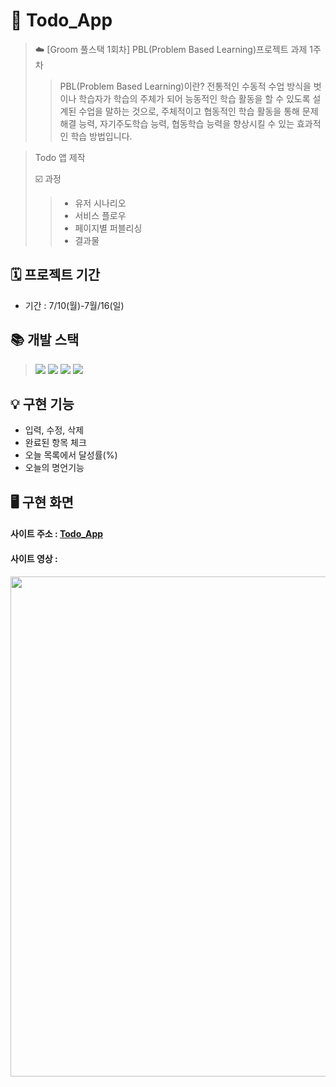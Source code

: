# 📝 Todo_App
>☁️ [Groom 풀스택 1회차] PBL(Problem Based Learning)프로젝트 과제 1주차
>>PBL(Problem Based Learning)이란? 전통적인 수동적 수업 방식을 벗이나 학습자가 학습의 주체가 되어 능동적인 학습 활동을 할 수 있도록 설계된 수업을 말하는 것으로, 주체적이고 협동적인 학습 활동을 통해 문제해결 능력, 자기주도학습 능력, 협동학습 능력을 향상시킬 수 있는 효과적인 학습 방법입니다.

>Todo 앱 제작
>
>☑️ 과정
>> * 유저 시나리오
>>  * 서비스 플로우
>>  * 페이지별 퍼블리싱
>>  * 결과물

## 🗓️ 프로젝트 기간
* 기간 : 7/10(월)-7월/16(일)
  
## 📚 개발 스택
><img src="https://img.shields.io/badge/css-1572B6?style=for-the-badge&logo=css3&logoColor=white">
><img src="https://img.shields.io/badge/javascript-F7DF1E?style=for-the-badge&logo=javascript&logoColor=black">
><img src="https://img.shields.io/badge/react-61DAFB?style=for-the-badge&logo=react&logoColor=black">
><img src="https://img.shields.io/badge/node.js-339933?style=for-the-badge&logo=Node.js&logoColor=white">



## 💡 구현 기능 
* 입력, 수정, 삭제
* 완료된 항목 체크
* 오늘 목록에서 달성률(%)
* 오늘의 명언기능
  
## 🖥️ 구현 화면
#### 사이트 주소 : [Todo_App](https://jamesjoe0830.github.io/Todo_App/)

#### 사이트 영상 : 
<a align = "center" >
<img src ="https://github.com/JamesJoe0830/Todo_App/assets/93318615/9e4ca294-c792-43a0-9ba8-e165339bf856" width="800px"/>
</a>
